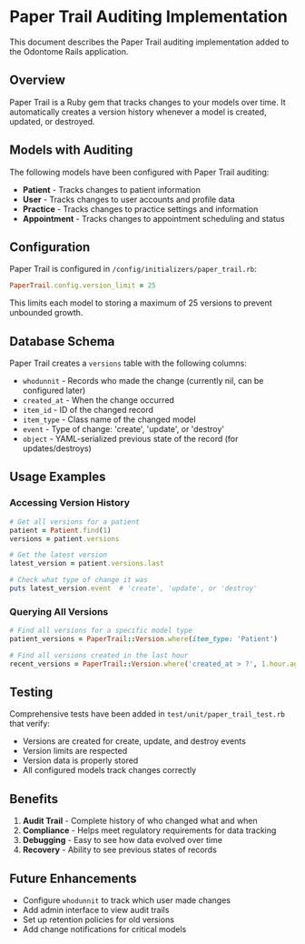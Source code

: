 # Paper Trail Auditing Implementation

This document describes the Paper Trail auditing implementation added to the Odontome Rails application.

## Overview

Paper Trail is a Ruby gem that tracks changes to your models over time. It automatically creates a version history whenever a model is created, updated, or destroyed.

## Models with Auditing

The following models have been configured with Paper Trail auditing:

- **Patient** - Tracks changes to patient information
- **User** - Tracks changes to user accounts and profile data
- **Practice** - Tracks changes to practice settings and information
- **Appointment** - Tracks changes to appointment scheduling and status

## Configuration

Paper Trail is configured in `/config/initializers/paper_trail.rb`:

```ruby
PaperTrail.config.version_limit = 25
```

This limits each model to storing a maximum of 25 versions to prevent unbounded growth.

## Database Schema

Paper Trail creates a `versions` table with the following columns:

- `whodunnit` - Records who made the change (currently nil, can be configured later)
- `created_at` - When the change occurred
- `item_id` - ID of the changed record
- `item_type` - Class name of the changed model
- `event` - Type of change: 'create', 'update', or 'destroy'
- `object` - YAML-serialized previous state of the record (for updates/destroys)

## Usage Examples

### Accessing Version History

```ruby
# Get all versions for a patient
patient = Patient.find(1)
versions = patient.versions

# Get the latest version
latest_version = patient.versions.last

# Check what type of change it was
puts latest_version.event  # 'create', 'update', or 'destroy'
```

### Querying All Versions

```ruby
# Find all versions for a specific model type
patient_versions = PaperTrail::Version.where(item_type: 'Patient')

# Find all versions created in the last hour
recent_versions = PaperTrail::Version.where('created_at > ?', 1.hour.ago)
```

## Testing

Comprehensive tests have been added in `test/unit/paper_trail_test.rb` that verify:

- Versions are created for create, update, and destroy events
- Version limits are respected
- Version data is properly stored
- All configured models track changes correctly

## Benefits

1. **Audit Trail** - Complete history of who changed what and when
2. **Compliance** - Helps meet regulatory requirements for data tracking
3. **Debugging** - Easy to see how data evolved over time
4. **Recovery** - Ability to see previous states of records

## Future Enhancements

- Configure `whodunnit` to track which user made changes
- Add admin interface to view audit trails
- Set up retention policies for old versions
- Add change notifications for critical models